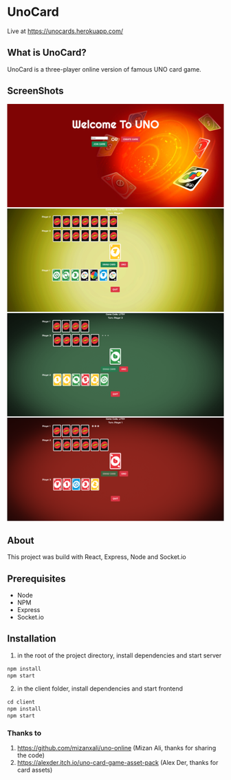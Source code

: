 # UnoCard

Live at https://unocards.herokuapp.com/

## What is UnoCard?
UnoCard is a three-player online version of famous UNO card game. 

## ScreenShots
![](images/Homepage.png)
![](images/player1.png)
![](images/player2.png)
![](images/player3.png)

## About
This project was build with React, Express, Node and Socket.io

## Prerequisites
- Node
- NPM
- Express
- Socket.io

## Installation
1. in the root of the project directory, install dependencies and start server
```
npm install
npm start
```
2. in the client folder, install dependencies and start frontend
```
cd client
npm install
npm start
```
### Thanks to
1. https://github.com/mizanxali/uno-online (Mizan Ali, thanks for sharing the code)
2. https://alexder.itch.io/uno-card-game-asset-pack (Alex Der, thanks for card assets)



